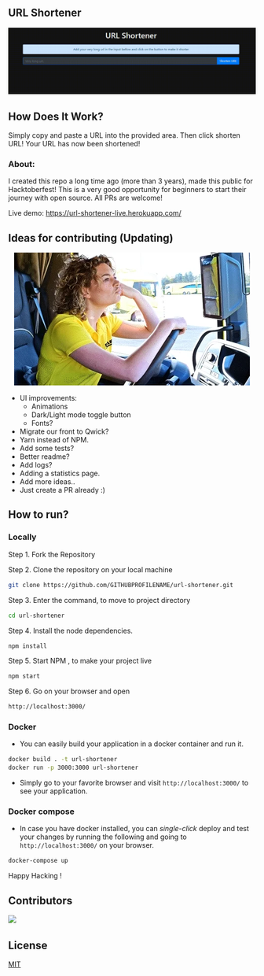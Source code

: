 ## URL Shortener

<div align="center">
<img src="/docs/gif.gif">
</div>

## How Does It Work?

Simply copy and paste a URL into the provided area. Then click shorten URL! Your URL has now been shortened!

### About:

I created this repo a long time ago (more than 3 years), made this public for Hacktoberfest! This is a very good opportunity for beginners to start their journey with open source. All PRs are welcome!

Live demo: https://url-shortener-live.herokuapp.com/

## Ideas for contributing (Updating)
<p align="center">
<img src="/docs/idea.gif">
</p>

- UI improvements:
  - Animations
  - Dark/Light mode toggle button
  - Fonts?
- Migrate our front to Qwick?
- Yarn instead of NPM.
- Add some tests?
- Better readme?
- Add logs?
- Adding a statistics page.
- Add more ideas..
- Just create a PR already :)

## How to run?

### Locally
Step 1. Fork the Repository

Step 2. Clone the repository on your local machine
```sh
git clone https://github.com/GITHUBPROFILENAME/url-shortener.git
```
Step 3. Enter the command, to move to project directory
```sh
cd url-shortener
```
Step 4. Install the node dependencies.
```sh
npm install
```
Step 5. Start NPM , to make your project live
```sh
npm start
```
Step 6. Go on your browser and open 
```sh
http://localhost:3000/
```

### Docker
- You can easily build your application in a docker container and run it.
```sh
docker build . -t url-shortener
docker run -p 3000:3000 url-shortener
```
- Simply go to your favorite browser and visit `http://localhost:3000/` to see your application.
### Docker compose
- In case you have docker installed, you can *single-click* deploy and test your changes by running the following and going to `http://localhost:3000/` on your browser.
```sh
docker-compose up
```

Happy Hacking !
   
## Contributors

<a href = "https://github.com/origranot/url-shortener/graphs/contributors">
  <img src = "https://contrib.rocks/image?repo=origranot/url-shortener"/>
</a>

## License

[MIT](https://choosealicense.com/licenses/)
